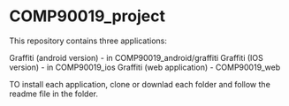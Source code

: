 # COMP90019_project
This repository contains three applications:
  
Graffiti (android version) - in COMP90019_android/graffiti
Graffiti (IOS version) - in COMP90019_ios
Graffiti (web application) - COMP90019_web
  
TO install each application, clone or downlad each folder and follow the readme file in the folder.
